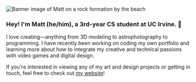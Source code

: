 ![Banner image of Matt on a rock formation by the beach](https://user-images.githubusercontent.com/77320253/161611259-9a49cf75-5ec3-4498-94e2-a348fd931ead.jpeg)


### Hey! I'm Matt (he/him), a 3rd-year CS student at UC Irvine. 🌟

I love creating—anything from 3D modeling to astrophotography to programming. I have recently been working on coding my own portfolio and learning more about how to integrate my creative and technical passions with video games and digital design.

If you're interested in viewing any of my art and design projects or getting in touch, feel free to check out [my website](http://www.matthewgies.com)!
